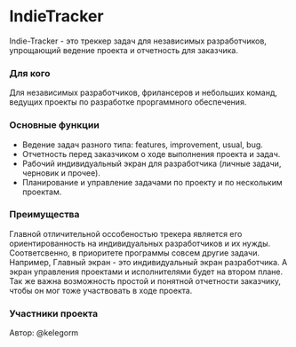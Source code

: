 IndieTracker
============

Indie-Tracker - это треккер задач для независимых разработчиков, упрощающий ведение проекта и отчетность для заказчика.

### Для кого
Для независимых разработчиков, фрилансеров и небольших команд, ведущих проекты по разработке проргаммного обеспечения.

### Основные функции
* Ведение задач разного типа: features, improvement, usual, bug.
* Отчетность перед заказчиком о ходе выполнения проекта и задач.
* Рабочий индивидуальный экран для разработчика (личные задачи, черновик и прочее).
* Планирование и управление задачами по проекту и по нескольким проектам.

### Преимущества
Главной отличительной оссобеностью трекера является его ориентированность на индивидуальных разработчиков и их нужды.
Соответсвенно, в приоритете программы совсем другие задачи. Например, Главный экран - это индивидуальный экран разработчика.
А экран управления проектами и исполнителями будет на втором плане. Так же важна возможность простой и понятной отчетности
заказчику, чтобы он мог тоже участвовать в ходе проекта.

### Участники проекта
Автор: @kelegorm